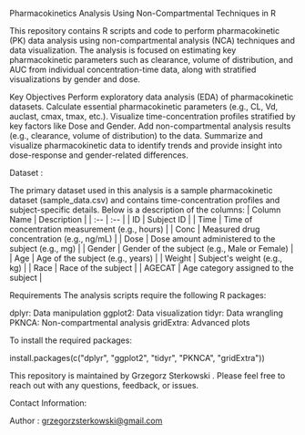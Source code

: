 Pharmacokinetics Analysis Using Non-Compartmental Techniques in R

This repository contains R scripts and code to perform pharmacokinetic (PK) data analysis using non-compartmental analysis (NCA) techniques and data visualization. The analysis is focused on estimating key pharmacokinetic parameters such as clearance, volume of distribution, and AUC from individual concentration-time data, along with stratified visualizations by gender and dose.

Key Objectives
Perform exploratory data analysis (EDA) of pharmacokinetic datasets.
Calculate essential pharmacokinetic parameters (e.g., CL, Vd, auclast, cmax, tmax, etc.).
Visualize time-concentration profiles stratified by key factors like Dose and Gender.
Add non-compartmental analysis results (e.g., clearance, volume of distribution) to the data.
Summarize and visualize pharmacokinetic data to identify trends and provide insight into dose-response and gender-related differences.

Dataset : 

The primary dataset used in this analysis is a sample pharmacokinetic dataset (sample_data.csv) and contains time-concentration profiles and subject-specific details. Below is a description of the columns:
| Column Name | Description |
| :-- | :-- |
| ID | Subject ID |
| Time | Time of concentration measurement (e.g., hours) |
| Conc | Measured drug concentration (e.g., ng/mL) |
| Dose | Dose amount administered to the subject (e.g., mg) |
| Gender | Gender of the subject (e.g., Male or Female) |
| Age | Age of the subject (e.g., years) |
| Weight | Subject's weight (e.g., kg) |
| Race | Race of the subject |
| AGECAT | Age category assigned to the subject |


Requirements
The analysis scripts require the following R packages:

dplyr: Data manipulation
ggplot2: Data visualization
tidyr: Data wrangling
PKNCA: Non-compartmental analysis
gridExtra: Advanced plots

To install the required packages:

install.packages(c("dplyr", "ggplot2", "tidyr", "PKNCA", "gridExtra"))

This repository is maintained by Grzegorz Sterkowski . Please feel free to reach out with any questions, feedback, or issues.

Contact Information:

Author : grzegorzsterkowski@gmail.com 